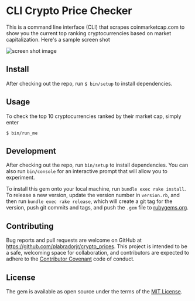 # CLI Crypto Price Checker

This is a command line interface (CLI) that scrapes coinmarketcap.com to show you the current top ranking cryptocurrencies based on market capitalization. Here's a sample screen shot


![screen shot image](https://drive.google.com/open?id=1lBk-j_5xSM0SXv1PcIQGX1l5shIER3zc)

## Install


After checking out the repo, run `$ bin/setup` to install dependencies.

## Usage

To check the top 10 cryptocurrencies ranked by their market cap, simply enter
```
$ bin/run_me
```

## Development

After checking out the repo, run `bin/setup` to install dependencies. You can also run `bin/console` for an interactive prompt that will allow you to experiment.

To install this gem onto your local machine, run `bundle exec rake install`. To release a new version, update the version number in `version.rb`, and then run `bundle exec rake release`, which will create a git tag for the version, push git commits and tags, and push the `.gem` file to [rubygems.org](https://rubygems.org).

## Contributing

Bug reports and pull requests are welcome on GitHub at https://github.com/plabradorjr/crypto_prices. This project is intended to be a safe, welcoming space for collaboration, and contributors are expected to adhere to the [Contributor Covenant](http://contributor-covenant.org) code of conduct.


## License

The gem is available as open source under the terms of the [MIT License](http://opensource.org/licenses/MIT).

